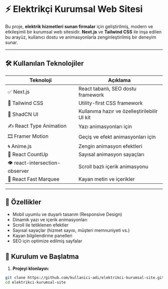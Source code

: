 # ⚡ Elektrikçi Kurumsal Web Sitesi

Bu proje, **elektrik hizmetleri sunan firmalar** için geliştirilmiş, modern ve etkileşimli bir kurumsal web sitesidir. **Next.js** ve **Tailwind CSS** ile inşa edilen bu arayüz, kullanıcı dostu ve animasyonlarla zenginleştirilmiş bir deneyim sunar.

---

## 🛠️ Kullanılan Teknolojiler

| Teknoloji                    | Açıklama                                       |
|-----------------------------|------------------------------------------------|
| ✅ Next.js                  | React tabanlı, SEO dostu framework             |
| 🎨 Tailwind CSS             | Utility-first CSS framework                    |
| 🧩 ShadCN UI                 | Kullanıma hazır ve özelleştirilebilir UI kit  |
| ✍️ React Type Animation      | Yazı animasyonları için                       |
| 🎞 Framer Motion            | Geçiş ve efekt animasyonları için             |
| 🌀 Anime.js                 | Zengin animasyon efektleri                    |
| 🔢 React CountUp            | Sayısal animasyon sayaçları                   |
| 👁️ react-intersection-observer | Scroll bazlı içerik animasyonu         |
| 💬 React Fast Marquee       | Kayan metin ve içerikler                      |

---

## 🎯 Özellikler

- Mobil uyumlu ve duyarlı tasarım (Responsive Design)
- Dinamik yazı ve içerik animasyonları
- Scroll ile tetiklenen efektler
- Sayısal sayaçlar (hizmet sayısı, müşteri memnuniyeti vs.)
- Kayan bilgilendirme panelleri
- SEO için optimize edilmiş sayfalar

## 🚀 Kurulum ve Başlatma

1. **Projeyi klonlayın:**

```bash
git clone https://github.com/kullanici-adi/elektrikci-kurumsal-site.git
cd elektrikci-kurumsal-site

